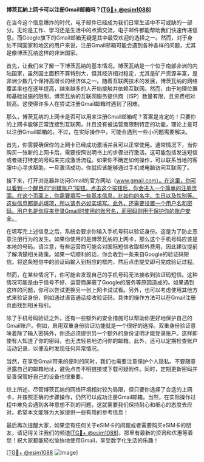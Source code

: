 **博茨瓦納上网卡可以注册Gmail邮箱吗？[[TG💪+ @esim1088](https://t.me/s/esim1088)]**

在当今这个信息爆炸的时代，电子邮件已经成为我们日常生活中不可或缺的一部分。无论是工作、学习还是生活中的点滴交流，电子邮件都能帮助我们快速传递信息。而Google旗下的Gmail邮箱无疑是其中最受欢迎的选择之一。然而，对于身处不同国家和地区的用户来说，注册Gmail邮箱可能会遇到各种各样的问题，尤其是像博茨瓦纳这样的非洲国家。

首先，让我们来了解一下博茨瓦纳的基本情况。博茨瓦纳是一个位于南部非洲的内陆国家，虽然国土面积不算特别大，但其经济相对稳定，尤其是矿产资源丰富，是非洲少数几个保持高增长的经济体之一。随着互联网技术的发展，博茨瓦纳的网络覆盖率也在逐年提高，越来越多的人开始接触并依赖互联网。然而，由于地理位置和基础设施的限制，博茨瓦纳的互联网服务提供商（ISP）数量有限，且资费相对较高。这使得许多人在尝试注册Gmail邮箱时遇到了困难。

那么，博茨瓦纳的上网卡是否可以用来注册Gmail邮箱呢？答案是肯定的！只要你的上网卡能够正常连接到互联网，并且没有被运营商限制特定的功能，理论上是可以注册Gmail邮箱的。不过，在实际操作中，可能会遇到一些小问题需要解决。

首先，你需要确保你的上网卡已经成功激活并且可以正常使用。通常情况下，当你购买一张新的上网卡后，需要按照说明书上的步骤进行激活。这可能包括发送短信或者拨打特定的号码来完成激活流程。如果你不确定如何操作，可以联系当地的客服中心寻求帮助。一旦激活成功，你就应该能够通过手机或电脑访问互联网了。

接下来，打开浏览器并访问Gmail的官方网站（www.gmail.com）。在这里，你可以看到一个醒目的“创建账户”按钮。点击这个按钮后，你会进入一个简单的注册页面。在这个页面上，你需要填写一些基本信息，比如你的名字、生日以及性别等。这些信息都是必填项，所以请务必如实填写。此外，还需要设置一个用户名和密码。用户名是你将来登录Gmail时使用的账号名，而密码则用于保护你的账户安全。

在填写完上述信息之后，系统会要求你输入手机号码以验证身份。这是为了防止恶意注册行为的发生。如果你使用的是博茨瓦纳的上网卡，那么这个手机号码应该是本地的号码。请注意，有些运营商可能会对国际短信收取额外费用，因此建议提前了解清楚相关政策。如果一切顺利的话，你会收到一条来自Google的验证码短信。将这条短信中的验证码输入到相应的框内，然后点击提交即可完成验证过程。

然而，在某些情况下，你可能会发现自己的手机号码无法接收到验证码短信。这种情况可能是由于信号不好、运营商屏蔽了Google的服务等原因造成的。如果遇到这样的问题，你可以尝试更换另一张上网卡试试看。另外，也可以考虑使用其他方式来验证身份，例如通过语音通话接收验证码。具体的操作方法可以在Gmail注册页面找到相关指引。

除了手机号码验证之外，还有一些额外的安全措施可以帮助你更好地保护自己的Gmail账户。例如，启用双重身份验证功能就是一个很好的选择。双重身份验证意味着除了输入密码外，你还必须提供另一个额外的身份证明才能登录账户。这样即使有人知道了你的密码，也无法轻易地访问你的邮箱。此外，还可以定期检查账户活动记录，以便及时发现任何异常情况。

当然，在享受Gmail带来的便利的同时，我们也需要注意保护个人隐私。不要随意泄露自己的邮箱地址，避免点击不明链接或下载可疑附件。同时，定期更新密码并妥善保管好自己的设备也很重要。

综上所述，尽管博茨瓦纳的网络环境相对较为局限，但只要你选择了合适的上网卡，并按照正确的步骤操作，仍然可以成功注册Gmail邮箱。当然，在实际操作过程中难免会遇到各种意想不到的问题，这就需要我们保持耐心和细心的态度去应对。希望本文能够为大家提供一些有用的参考信息！

最后再次提醒大家，如果您有任何关于eSIM卡的问题或者需要购买eSIM卡的朋友，请记得关注我们的频道[[TG💪+ @esim1088](https://t.me/s/esim1088)]，那里有最新的资讯和优惠等着您！祝大家都能轻松愉快地使用Gmail，享受数字化生活的乐趣！ 

[[TG💪+ @esim1088](https://t.me/s/esim1088) ![Image](https://i.postimg.cc/4NQfJmqS/Snipaste-2025-05-13-00-14-12.png)]